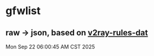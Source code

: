 # gfwlist
## raw -> json, based on [v2ray-rules-dat](https://github.com/Loyalsoldier/v2ray-rules-dat)
Mon Sep 22 06:00:45 AM CST 2025

